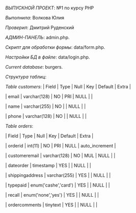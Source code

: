 *ВЫПУСКНОЙ ПРОЕКТ*: №1 по курсу PHP

*Выполнила*:  Волкова Юлия

*Проверил*: Дмитрий Руденский

*АДМИН-ПАНЕЛЬ*: admin.php.

*Cкрипт для обработки формы*: data/form.php.

*Настройки БД в файле*: data/login.php.

*Current database*: burgers.

*Структура таблиц*: 

*Table customers*:
| Field | Type         | Null | Key | Default | Extra |

| email | varchar(128) | NO   | PRI | NULL    |       |

| name  | varchar(255) | NO   |     | NULL    |       |

| phone | varchar(128) | NO   |     | NULL    |       |


*Table orders*:

| Field           | Type                 | Null | Key | Default | Extra          |

| orderid         | int(11)              | NO   | PRI | NULL    | auto_increment |

| customeremail   | varchar(128)         | NO   | MUL | NULL    |                |

| dateorder       | timestamp            | YES  |     | NULL    |                |

| shippingaddress | varchar(255)         | YES  |     | NULL    |                |

| typepaid        | enum('cashe','card') | YES  |     | NULL    |                |

| recall          | enum('none','yes')   | YES  |     | NULL    |                |

| ordercomments   | tinytext             | YES  |     | NULL    |                |
